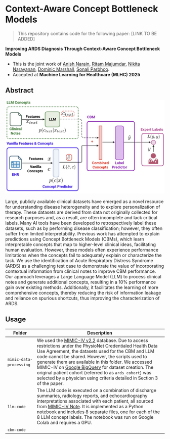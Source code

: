 # Context-Aware Concept Bottleneck Models

> This repository contains code for the following paper: [LINK TO BE ADDED]

**Improving ARDS Diagnosis Through Context-Aware Concept Bottleneck Models**
* This is the joint work of [Anish Narain](https://github.com/anish-narain), [Ritam Majumdar](https://github.com/Ritam-M), [Nikita Narayanan](https://github.com/NikitaN65), [Dominic Marshall](https://github.com/Dom-Marshall), [Sonali Parbhoo](https://github.com/sonaliparbhoo).
* Accepted at **Machine Learning for Healthcare (MLHC) 2025**

## Abstract

<p align="center">
  <img src="resources/context-aware-cbm-diagram.jpeg" alt="Context-aware CBM diagram" width="600">
</p>

Large, publicly available clinical datasets have emerged as a novel resource for understanding disease heterogeneity and to explore personalization of therapy. These datasets are derived from data not originally collected for research purposes and, as a result, are often incomplete and lack critical labels. Many AI tools have been developed to retrospectively label these datasets, such as by performing disease classification; however, they often suffer from limited interpretability. Previous work has attempted to explain predictions using Concept Bottleneck Models (CBMs), which learn interpretable concepts that map to higher-level clinical ideas, facilitating human evaluation. However, these models often experience performance limitations when the concepts fail to adequately explain or characterize the task. We use the identification of Acute Respiratory Distress Syndrome (ARDS) as a challenging test case to demonstrate the value of incorporating contextual information from clinical notes to improve CBM performance. Our approach leverages a Large Language Model (LLM) to process clinical notes and generate additional concepts, resulting in a 10% performance gain over existing methods. Additionally, it facilitates the learning of more comprehensive concepts, thereby reducing the risk of information leakage and reliance on spurious shortcuts, thus improving the characterization of ARDS.

## Usage
| Folder | Description |
| ---- | ---- |
| `mimic-data-processing` | We used the [MIMIC-IV v2.2](https://physionet.org/content/mimiciv/2.2/) database. Due to access restrictions under the PhysioNet Credentialed Health Data Use Agreement, the datasets used for the CBM and LLM code cannot be shared. However, the scripts used to generate them are available in this folder. We accessed MIMIC-IV on [Google BigQuery](https://mimic.mit.edu/docs/gettingstarted/cloud/bigquery/) for dataset creation. The original patient cohort (referred to as `ards_cohort`) was selected by a physician using criteria detailed in Section 3 of the paper.|
| `llm-code` | The LLM code is executed on a combination of discharge summaries, radiology reports, and echocardiography interpretations associated with each patient, all sourced from [MIMIC-IV Note](https://physionet.org/content/mimic-iv-note/2.2/). It is implemented as a Python notebook and includes 8 separate files, one for each of the 8 LLM concept labels. The notebook was run on Google Colab and requires a GPU. |
| `cbm-code` ||

